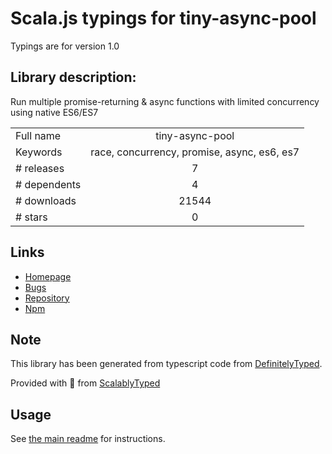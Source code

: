 
# Scala.js typings for tiny-async-pool

Typings are for version 1.0

## Library description:
Run multiple promise-returning & async functions with limited concurrency using native ES6/ES7

|                    |                 |
| ------------------ | :-------------: |
| Full name          | tiny-async-pool |
| Keywords           | race, concurrency, promise, async, es6, es7 |
| # releases         | 7 |
| # dependents       | 4 |
| # downloads        | 21544 |
| # stars            | 0 |

## Links
- [Homepage](https://github.com/rxaviers/async-pool#readme)
- [Bugs](https://github.com/rxaviers/async-pool/issues)
- [Repository](https://github.com/rxaviers/async-pool)
- [Npm](https://www.npmjs.com/package/tiny-async-pool)
    


## Note
This library has been generated from typescript code from [DefinitelyTyped](https://definitelytyped.org).

Provided with :purple_heart: from [ScalablyTyped](https://github.com/oyvindberg/ScalablyTyped)

## Usage
See [the main readme](../../readme.md) for instructions.


